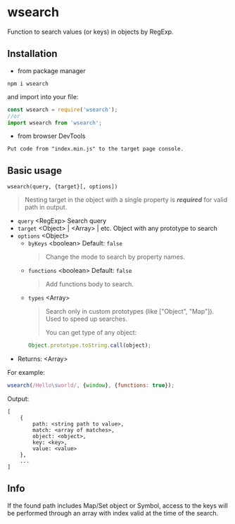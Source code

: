 # wsearch
Function to search values (or keys) in objects by RegExp.
## Installation
- from package manager
```
npm i wsearch
```
and import into your file:
```js
const wsearch = require('wsearch');
//or
import wsearch from 'wsearch';
```
- from browser DevTools
```
Put code from "index.min.js" to the target page console.
```
## Basic usage
```
wsearch(query, {target}[, options])
```
> Nesting target in the object with a single property is ***required*** for valid path in output.
- `query` \<RegExp\> Search query
- `target` \<Object\> | \<Array\> | etc. Object with any prototype to search
- `options` \<Object\>
	- `byKeys` \<boolean\> Default: `false`
		> Change the mode to search by property names.
	- `functions` \<boolean\> Default: `false`
		> Add functions body to search.
	- `types` \<Array\>
		> Search only in custom prototypes (like ["Object", "Map"]). Used to speed up searches.
		>
		> You can get type of any object:
		```js
		Object.prototype.toString.call(object);
		```
- Returns: \<Array\>

For example:
```js
wsearch(/Hello\sworld/, {window}, {functions: true});
```
Output:
```
[
	{
		path: <string path to value>,
		match: <array of matches>,
		object: <object>,
		key: <key>,
		value: <value>
	},
	...
]
```
## Info
If the found path includes Map/Set object or Symbol, access to the keys will be performed through an array with index valid at the time of the search.
